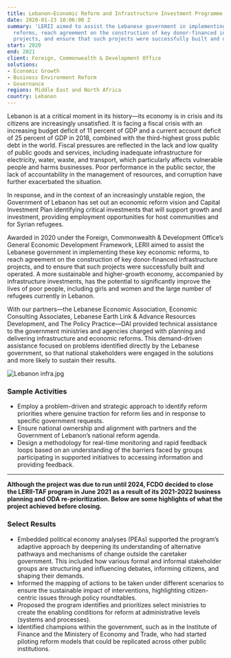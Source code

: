 ```yaml
---
title: Lebanon—Economic Reform and Infrastructure Investment Programme (LERII)
date: 2020-01-23 10:06:00 Z
summary: 'LERII aimed to assist the Lebanese government in implementing key economic
  reforms, reach agreement on the construction of key donor-financed infrastructure
  projects, and ensure that such projects were successfully built and operated. '
start: 2020
end: 2021
client: Foreign, Commonwealth & Development Office
solutions:
- Economic Growth
- Business Environment Reform
- Governance
regions: Middle East and North Africa
country: Lebanon
---
```


Lebanon is at a critical moment in its history—its economy is in crisis and its citizens are increasingly unsatisfied. It is facing a fiscal crisis with an increasing budget deficit of 11 percent of GDP and a current account deficit of 25 percent of GDP in 2018, combined with the third-highest gross public debt in the world. Fiscal pressures are reflected in the lack and low quality of public goods and services, including inadequate infrastructure for electricity, water, waste, and transport, which particularly affects vulnerable people and harms businesses. Poor performance in the public sector, the lack of accountability in the management of resources, and corruption have further exacerbated the situation.

In response, and in the context of an increasingly unstable region, the Government of Lebanon has set out an economic reform vision and Capital Investment Plan identifying critical investments that will support growth and investment, providing employment opportunities for host communities and for Syrian refugees.

Awarded in 2020 under the Foreign, Commonwealth & Development Office’s General Economic Development Framework, LERII aimed to assist the Lebanese government in implementing these key economic reforms, to reach agreement on the construction of key donor-financed infrastructure projects, and to ensure that such projects were successfully built and operated. A more sustainable and higher-growth economy, accompanied by infrastructure investments, has the potential to significantly improve the lives of poor people, including girls and women and the large number of refugees currently in Lebanon.

With our partners—the Lebanese Economic Association, Economic Consulting Associates, Lebanese Earth Link & Advance Resources Development, and The Policy Practice—DAI provided technical assistance to the government ministries and agencies charged with planning and delivering infrastructure and economic reforms. This demand-driven assistance focused on problems identified directly by the Lebanese government, so that national stakeholders were engaged in the solutions and more likely to sustain their results.

![Lebanon infra.jpg](/uploads/Lebanon%20infra.jpg)

### Sample Activities 

* Employ a problem-driven and strategic approach to identify reform priorities where genuine traction for reform lies and in response to specific government requests.
* Ensure national ownership and alignment with partners and the Government of Lebanon’s national reform agenda.
* Design a methodology for real-time monitoring and rapid feedback loops based on an understanding of the barriers faced by groups participating in supported initiatives to accessing information and providing feedback.

<hr> 

**Although the project was due to run until 2024, FCDO decided to close the LERII-TAF program in June 2021 as a result of its 2021-2022 business planning and ODA re-prioritization. Below are some highlights of what the project achieved before closing.**

### Select Results 

* Embedded political economy analyses (PEAs) supported the program’s adaptive approach by deepening its understanding of alternative pathways and mechanisms of change outside the caretaker government. This included how various formal and informal stakeholder groups are structuring and influencing debates, informing citizens, and shaping their demands. 
* Informed the mapping of actions to be taken under different scenarios to ensure the sustainable impact of interventions, highlighting citizen-centric issues through policy roundtables. 
* Proposed the program identifies and prioritizes select ministries to create the enabling conditions for reform at administrative levels (systems and processes).
* Identified champions within the government, such as in the Institute of Finance and the Ministery of Economy and Trade, who had started piloting reform models that could be replicated across other public institutions.

